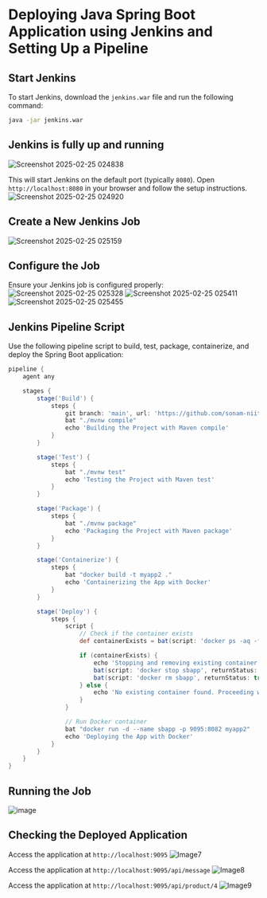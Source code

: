 # Deploying Java Spring Boot Application using Jenkins and Setting Up a Pipeline

## Start Jenkins
To start Jenkins, download the `jenkins.war` file and run the following command:
```sh
java -jar jenkins.war
```
## Jenkins is fully up and running
![Screenshot 2025-02-25 024838](https://github.com/user-attachments/assets/7c0d8025-9ba4-40c1-bc9c-b53c8c7c23cc)

This will start Jenkins on the default port (typically `8080`). Open `http://localhost:8080` in your browser and follow the setup instructions.
![Screenshot 2025-02-25 024920](https://github.com/user-attachments/assets/f6c1a74f-4007-489c-b52f-478a4a0b26a2)


## Create a New Jenkins Job
![Screenshot 2025-02-25 025159](https://github.com/user-attachments/assets/fb2cf8ef-bf5b-4574-83ee-61a67fd94b4a)

## Configure the Job
Ensure your Jenkins job is configured properly:
![Screenshot 2025-02-25 025328](https://github.com/user-attachments/assets/190da75b-d73b-4fed-baf2-364c791d7ebc)
![Screenshot 2025-02-25 025411](https://github.com/user-attachments/assets/7ef5e397-c8ad-48ff-acd9-cf89270f9d01)
![Screenshot 2025-02-25 025455](https://github.com/user-attachments/assets/74aefd5a-0d46-413f-a9f9-d2a492be5a82)

## Jenkins Pipeline Script
Use the following pipeline script to build, test, package, containerize, and deploy the Spring Boot application:
```groovy
pipeline {
    agent any

    stages {
        stage('Build') {
            steps {
                git branch: 'main', url: 'https://github.com/sonam-niit/springproject.git'
                bat "./mvnw compile"
                echo 'Building the Project with Maven compile'
            }
        }

        stage('Test') {
            steps {
                bat "./mvnw test"
                echo 'Testing the Project with Maven test'
            }
        }

        stage('Package') {
            steps {
                bat "./mvnw package"
                echo 'Packaging the Project with Maven package'
            }
        }

        stage('Containerize') {
            steps {
                bat "docker build -t myapp2 ."
                echo 'Containerizing the App with Docker'
            }
        }

        stage('Deploy') {
            steps {
                script {
                    // Check if the container exists
                    def containerExists = bat(script: 'docker ps -aq -f name=sbapp', returnStdout: true).trim()

                    if (containerExists) {
                        echo 'Stopping and removing existing container...'
                        bat(script: 'docker stop sbapp', returnStatus: true)
                        bat(script: 'docker rm sbapp', returnStatus: true)
                    } else {
                        echo 'No existing container found. Proceeding with deployment.'
                    }
                }

                // Run Docker container
                bat "docker run -d --name sbapp -p 9095:8082 myapp2"
                echo 'Deploying the App with Docker'
            }
        }
    }
}
```

## Running the Job
![image](https://github.com/user-attachments/assets/39c41e39-b1ee-4009-9ecb-9788f9d010e9)


## Checking the Deployed Application
Access the application at `http://localhost:9095`
![Image7](https://github.com/user-attachments/assets/11301775-a1f6-4bfe-88ee-76b1ac9b1da5)

Access the application at `http://localhost:9095/api/message`
![Image8](https://github.com/user-attachments/assets/978a6f48-d6c8-4a0e-8b07-b3344c5c8990)

Access the application at `http://localhost:9095/api/product/4`
![Image9](https://github.com/user-attachments/assets/0ce96799-93a6-41a6-aa36-05e114c53783)

